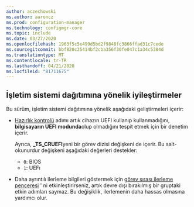 ```yaml
---
author: aczechowski
ms.author: aaroncz
ms.prod: configuration-manager
ms.technology: configmgr-core
ms.topic: include
ms.date: 03/27/2020
ms.openlocfilehash: 1963f5c5e499d5bd2f9848fc3866ffad31c7cede
ms.sourcegitcommit: bbf820c35414bf2cba356f30fe047c1a34c5384d
ms.translationtype: MT
ms.contentlocale: tr-TR
ms.lasthandoff: 04/21/2020
ms.locfileid: "81711675"
---
```

## <a name="improvements-to-os-deployment"></a><a name="bkmk_osd"></a>İşletim sistemi dağıtımına yönelik iyileştirmeler

Bu sürüm, işletim sistemi dağıtımına yönelik aşağıdaki geliştirmeleri içerir:

- [Hazırlık kontrolü](../../../../../osd/understand/task-sequence-steps.md#BKMK_CheckReadiness) adımı artık cihazın UEFI kullanıp kullanmadığını, **bilgisayarın UEFI modunda**olup olmadığını tespit etmek için bir denetim içerir.<!--6452769-->

    Ayrıca, **_TS_CRUEFI**yeni bir görev dizisi değişkeni de içerir. Bu salt-okunurdur değişkeni aşağıdaki değerleri destekler:

  - `0`: BIOS
  - `1`: UEFı

- Daha ayrıntılı ilerleme bilgileri göstermek için [görev sırası ilerleme penceresi](../../technical-preview-2002.md#bkmk_tsprogress) ' ni etkinleştirirseniz, artık devre dışı bırakılmış bir gruptaki etkin adımları saymaz.<!-- 6448412 --> Bu değişiklik, ilerlemenin daha hassas olmasına yardımcı olur.
